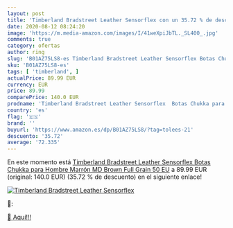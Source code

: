 ```yaml
---
layout: post
title: 'Timberland Bradstreet Leather Sensorflex con un 35.72 % de descuento'
date: 2020-08-12 08:24:20
image: 'https://m.media-amazon.com/images/I/41weXpiJbTL._SL400_.jpg'
comments: true
category: ofertas
author: ring
slug: 'B01AZ75LS8-es Timberland Bradstreet Leather Sensorflex Botas Chukka para...'
sku: 'B01AZ75LS8-es'
tags: [ 'timberland', ]
actualPrice: 89.99 EUR
currency: EUR
price: 89.99
comparePrice: 140.0 EUR
prodname: 'Timberland Bradstreet Leather Sensorflex  Botas Chukka para Hombre  Marrón MD Brown Full Grain  50 EU'
country: 'es'
flag: '🇪🇸'
brand: ''
buyurl: 'https://www.amazon.es/dp/B01AZ75LS8/?tag=tolees-21'
descuento: '35.72'
average: '72.335'
---
```


En este momento está [Timberland Bradstreet Leather Sensorflex  Botas Chukka para Hombre  Marrón MD Brown Full Grain  50 EU](https://www.amazon.es/dp/B01AZ75LS8/?tag=tolees-21) a 89.99 EUR (original: 140.0 EUR) (35.72 %  de descuento) en el siguiente enlace!

[![Timberland Bradstreet Leather Sensorflex](https://m.media-amazon.com/images/I/41weXpiJbTL._SL400_.jpg)](https://www.amazon.es/dp/B01AZ75LS8/?tag=tolees-21)

🔎:


[🛒 Aquí!!!](https://www.amazon.es/dp/B01AZ75LS8/?tag=tolees-21)
